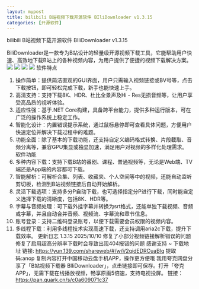 ```yaml
---
layout: mypost
title: bilibili B站视频下载开源软件 BIliDownloader v1.3.15
categories: [开源软件]
---
```



bilibili B站视频下载开源软件 BIliDownloader v1.3.15                                                 

BiliDownloader是一款专为B站设计的轻量级开源视频下载工具，它能帮助用户快速、高效地下载B站上的各种视频内容，为用户提供了便捷的视频下载解决方案。
![](https://s2.loli.net/2025/10/24/fElpWVgoDmdL8NC.png)
![](https://s2.loli.net/2025/10/24/WLtYw6SPfIO5TCX.png)
![](https://s2.loli.net/2025/10/24/BvIF1gqMZGN9XAu.png)
![](https://s2.loli.net/2025/10/24/ezoCjO64UykgFhP.png)
软件特点
1. 操作简单：提供简洁直观的GUI界面，用户只需输入视频链接或BV号等，点击下载按钮，即可轻松完成下载，新手也能快速上手。
2. 高清支持：支持下载8K、HDR、杜比全景声及Hi - Res无损音频等，让用户享受高品质的视听体验。
3. 适应性强：基于.NET Core构建，具备跨平台能力，提供多种运行版本，可在广泛的操作系统上稳定工作。
4. 智能化设计：内置错误提示系统，通过鼠标悬停即可查看具体问题，方便用户快速定位并解决下载过程中的难题。
5. 功能全面：除了基本的下载功能，还支持自定义编码格式转换、片段截取、音频分离等，兼容GPU集显或独显加速，满足用户对视频的多样化处理需求。
软件功能
1. 多种内容下载：支持下载B站的番剧、课程、普通视频等，无论是Web端、TV端还是App端的内容都可下载。
2. 智能解析：可解析合集、列表、收藏夹、个人空间等中的视频，还能自动监听剪切板，检测到B站视频链接后自动开始解析。
3. 灵活下载选项：支持多分P自动下载，也可选择指定分P进行下载，同时能自定义选择下载的清晰度，包括8K、HDR等。
4. 字幕与音频处理：可下载外挂字幕并转换为srt格式，还能单独下载视频、音频或字幕，并且自动合并音频、视频流、字幕流和章节信息。
5. 账号登录：支持二维码登录账号，以便下载需要会员权限的视频内容。
6. 多线程下载：利用多线程技术实现高速下载，还支持调用aria2c下载，提升下载效率。
更新日志
1.3.15 2025/10/10
修复了小部分视频链接解析错误的问题
修复了启用超高分辨率下载时会导致出现404报错的问题
感谢支持 ~
下载地址
链接: https://yun.139.com/shareweb/#/w/i/2qidEDRCuaBlq  提取码:anop  复制内容打开中国移动云盘手机APP，操作更方便哦
我用夸克网盘分享了「B站视频下载器 BIliDownloader」，点击链接即可保存。打开「夸克APP」，无需下载在线播放视频，畅享原画5倍速，支持电视投屏。
链接：https://pan.quark.cn/s/c0a609071c37
